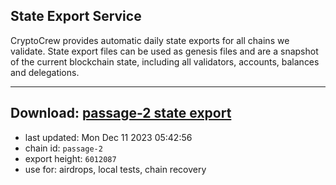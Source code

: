 ## State Export Service
CryptoCrew provides automatic daily state exports for all chains we validate. State export files can be used as genesis files and are a snapshot of the current blockchain state, including all validators, accounts, balances and delegations.

---
**Download: [passage-2 state export](https://dl.ccvalidators.com/SERVICE/passage/passage-2_export_6012087.json)**
---

- last updated: Mon Dec 11 2023 05:42:56
- chain id: `passage-2`
- export height: `6012087`
- use for: airdrops, local tests, chain recovery
